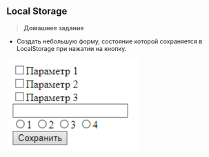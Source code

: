 
## Local Storage

> **Домашнее задание**

- Создать небольшую форму, состояние которой сохраняется в LocalStorage при нажатии на кнопку.

<img src="./img/img1.png" />
